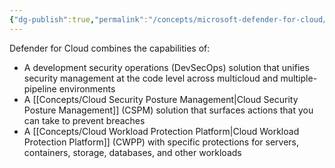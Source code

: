 ```yaml
---
{"dg-publish":true,"permalink":"/concepts/microsoft-defender-for-cloud/","tags":["concept/SRE/cloud/azure"]}
---
```


Defender for Cloud combines the capabilities of:

- A development security operations (DevSecOps) solution that unifies security management at the code level across multicloud and multiple-pipeline environments
- A [[Concepts/Cloud Security Posture Management\|Cloud Security Posture Management]] (CSPM) solution that surfaces actions that you can take to prevent breaches
- A [[Concepts/Cloud Workload Protection Platform\|Cloud Workload Protection Platform]] (CWPP) with specific protections for servers, containers, storage, databases, and other workloads